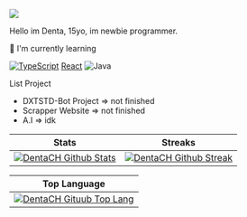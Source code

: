 <body>

<a href=https://github.com/dxtstd><img src="./github.jpg" align=center></img></a>
<p align=left>Hello im Denta, 15yo, im newbie programmer.<p>

:page_with_curl: I'm currently learning
<!-- [![JavaScript](https://img.shields.io/badge/javascript-%23323300.svg?style=for-the-badge&logo=javascript&logoColor=%23F7DF1E)] -->
[![TypeScript](https://img.shields.io/badge/typescript-%2300AAFF?style=for-the-badge&logo=typescript&logoColor=3178C6)](https://www.typescriptlang.org/)
[React](https://img.shields.io/badge/react-61DAFB?style=for-the-badge&logo=react&logoColor=white)
![Java](https://img.shields.io/badge/java-%23ED8B00.svg?style=for-the-badge&logo=java&logoColor=white)

List Project
- DXTSTD-Bot Project => not finished
- Scrapper Website => not finished
- A.I => idk

|                                                                                       Stats                                                                                                              |                                                                                       Streaks                                                                                                             |
| -------------------------------------------------------------------------------------------------------------------------------------------------------------------------------------------------------- | --------------------------------------------------------------------------------------------------------------------------------------------------------------------------------------------------------- |
| [![DentaCH Github Stats](https://github-readme-stats.vercel.app/api?username=dxtstd&show_icons=true&title_color=76F1EE&icon_color=76F1FE&text_color=000000&bg_color=FFFFFF)](https://github.com/dxtstd) | [![DentaCH Github Streak](http://github-readme-streak-stats.herokuapp.com?user=dxtstd&theme=white&hide_border=true&date_format=j%20M%5B%20Y%5D&ring=FFFFFF&currStreakLabel=FFFFFF)](https://github.com/dxtstd) |

|                                                                                       Top Language                                                                                                       |
| -------------------------------------------------------------------------------------------------------------------------------------------------------------------------------------------------------- |
| [![DentaCH Gituub Top Lang](https://github-readme-stats.vercel.app/api/top-langs?username=dxtstd&show_icons=true&locale=en&bg_color=ffffff&text_color=000001&layout=compact)](https://github.com/dxtstd) |
</body>

 
<!--
**DentaStudio/DentaStudio** is a ✨ _special_ ✨ repository because its `README.md` (this file) appears on your GitHub profile.

Here are some ideas to get you started:

- 🔭 I’m currently working on ...
- 🌱 I’m currently learning ...
- 👯 I’m looking to collaborate on ...
- 🤔 I’m looking for help with ...
- 💬 Ask me about ...
- 📫 How to reach me: ...
- 😄 Pronouns: ...
- ⚡ Fun fact: ...
-->

